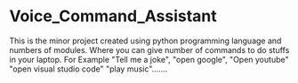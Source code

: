 # Voice_Command_Assistant
This is the minor project created using python programming language and numbers of modules. Where you can give number of commands to do stuffs in your laptop. For Example "Tell me a joke", "open google", "Open youtube" "open visual studio code" "play music".......
